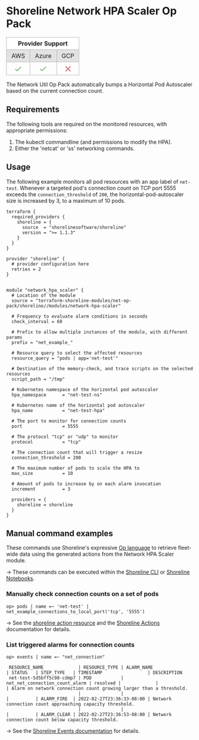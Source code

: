 # Shoreline Network HPA Scaler Op Pack

<table role="table" style="vertical-align: middle;">
  <thead>
    <tr style="background-color: #fff">
      <th style="padding: 6px 13px; border: 1px solid #B1B1B1; text-align: center;" colspan="3">Provider Support</th>
    </tr>
  </thead>
  <tbody>
    <tr style="background-color: #E2E2E2">
      <td style="padding: 6px 13px; border: 1px solid #B1B1B1; text-align: center;">AWS</td>
      <td style="padding: 6px 13px; border: 1px solid #B1B1B1; text-align: center;">Azure</td>
      <td style="padding: 6px 13px; border: 1px solid #B1B1B1; text-align: center;">GCP</td>
    </tr>
    <tr>
      <td style="padding-top: 6px; vertical-align: bottom; border: 1px solid #B1B1B1; text-align: center;"><svg xmlns="http://www.w3.org/2000/svg" style="width: 1.5rem; height: 1.5rem;" fill="none" viewBox="0 0 24 24" stroke="#6CB169"><path stroke-linecap="round" stroke-linejoin="round" stroke-width="2" d="M5 13l4 4L19 7" /></svg></td>
      <td style="padding-top: 6px; vertical-align: bottom; border: 1px solid #B1B1B1; text-align: center;"><svg xmlns="http://www.w3.org/2000/svg" style="width: 1.5rem; height: 1.5rem;" fill="none" viewBox="0 0 24 24" stroke="#6CB169"><path stroke-linecap="round" stroke-linejoin="round" stroke-width="2" d="M5 13l4 4L19 7" /></svg></td>
      <td style="vertical-align: bottom; border: 1px solid #B1B1B1; text-align: center;"><svg xmlns="http://www.w3.org/2000/svg" style="width: 1.5rem; height: 1.5rem;" fill="none" viewBox="0 0 24 24" stroke="#C65858"><path stroke-linecap="round" stroke-linejoin="round" stroke-width="2" d="M6 18L18 6M6 6l12 12" /></svg></td>
    </tr>  
  </tbody>
</table>

The Network Util Op Pack automatically bumps a Horizontal Pod Autoscaler based on the current connection count.

## Requirements

The following tools are required on the monitored resources, with appropriate permissions:

1. The kubectl commandline (and permissions to modify the HPA).
1. Either the 'netcat' or 'ss' networking commands.

## Usage

The following example monitors all pod resources with an app label of `net-test`. Whenever a targeted pod's connection count on TCP port 5555 exceeds the `connection_threshold` of `200`, the horizontal-pod-autoscaler size is increased by 3, to a maximum of 10 pods.

```hcl
terraform {
  required_providers {
    shoreline = {
      source  = "shorelinesoftware/shoreline"
      version = ">= 1.1.3"
    }
  }
}

provider "shoreline" {
  # provider configuration here
  retries = 2
}


module "network_hpa_scaler" {
  # Location of the module
  source = "terraform-shoreline-modules/net-op-pack/shoreline//modules/network-hpa-scaler"

  # Frequency to evaluate alarm conditions in seconds
  check_interval = 60

  # Prefix to allow multiple instances of the module, with different params
  prefix = "net_example_"

  # Resource query to select the affected resources
  resource_query = "pods | app='net-test'"

  # Destination of the memory-check, and trace scripts on the selected resources
  script_path = "/tmp"

  # Kubernetes namespace of the horizontal pod autoscaler
  hpa_namespace      = "net-test-ns"

  # Kubernetes name of the horizontal pod autoscaler
  hpa_name           = "net-test-hpa"

  # The port to monitor for connection counts
  port               = 5555

  # The protocol "tcp" or "udp" to monitor
  protocol           = "tcp"

  # The connection count that will trigger a resize
  connection_threshold = 200

  # The maximum number of pods to scale the HPA to
  max_size           = 10

  # Amount of pods to increase by on each alarm invocation
  increment          = 3

  providers = { 
    shoreline = shoreline
  }
}
```

## Manual command examples

These commands use Shoreline's expressive [Op language](https://docs.shoreline.io/op) to retrieve fleet-wide data using the generated actions from the Network HPA Scaler module.

-> These commands can be executed within the [Shoreline CLI](https://docs.shoreline.io/installation#cli) or [Shoreline Notebooks](https://docs.shoreline.io/ui/notebooks).

### Manually check connection counts on a set of pods

```
op> pods | name =~ 'net-test' | net_example_connections_to_local_port('tcp', '5555')
```
-> See the [shoreline action resource](https://registry.terraform.io/providers/shorelinesoftware/shoreline/latest/docs/resources/action) and the [Shoreline Actions](https://docs.shoreline.io/actions) documentation for details.


### List triggered alarms for connection counts

```
op> events | name =~ "net_connection"

 RESOURCE_NAME             | RESOURCE_TYPE | ALARM_NAME                     | STATUS   | STEP_TYPE   | TIMESTAMP                 | DESCRIPTION                                                        
 net-test-5d5bff5c98-cdmp7 | POD           | net_net_connection_count_alarm | resolved |             |                           | Alarm on network connection count growing larger than a threshold. 
                           |               |                                |          | ALARM_FIRE  | 2022-02-27T23:36:33-08:00 | Network connection count approaching capacity threshold.           
                           |               |                                |          | ALARM_CLEAR | 2022-02-27T23:36:53-08:00 | Network connection count below capacity threshold.                 

```

-> See the [Shoreline Events documentation](https://docs.shoreline.io/op/events) for details.
